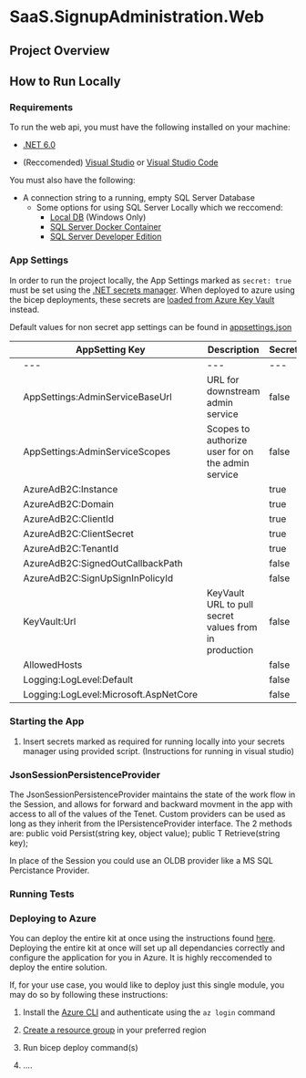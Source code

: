 # SaaS.SignupAdministration.Web

## Project Overview

## How to Run Locally

### Requirements

To run the web api, you must have the following installed on your machine:

- [.NET 6.0](https://dotnet.microsoft.com/en-us/download/dotnet/6.0)

- (Reccomended) [Visual Studio](https://visualstudio.microsoft.com/downloads/) or [Visual Studio Code](https://code.visualstudio.com/download)

You must also have the following:

- A connection string to a running, empty SQL Server Database
  - Some options for using SQL Server Locally which we reccomend:
    - [Local DB](https://docs.microsoft.com/en-us/sql/database-engine/configure-windows/sql-server-express-localdb?view=sql-server-ver15) (Windows Only)
    - [SQL Server Docker Container](https://hub.docker.com/_/microsoft-mssql-server)
    - [SQL Server Developer Edition](https://www.microsoft.com/en-us/sql-server/sql-server-downloads)

### App Settings

In order to run the project locally, the App Settings marked as `secret: true` must be set using the [.NET secrets manager](https://docs.microsoft.com/en-us/aspnet/core/security/app-secrets?view=aspnetcore-6.0&tabs=windows). When deployed to azure using the bicep deployments, these secrets are [loaded from Azure Key Vault](https://docs.microsoft.com/en-us/aspnet/core/security/key-vault-configuration?view=aspnetcore-6.0#secret-storage-in-the-development-environment) instead.

Default values for non secret app settings can be found in [appsettings.json](Saas.Admin.Service/appsettings.json)

|   | AppSetting Key                        | Description                                           | Secret | Default Value                 |   |
|---|---------------------------------------|-------------------------------------------------------|--------|-------------------------------|---|
|   | ---                                   | ---                                                   | ---    | ---                           |   |
|   | AppSettings:AdminServiceBaseUrl       | URL for downstream admin service                      | false  | https://localhost:7041/       |   |
|   | AppSettings:AdminServiceScopes        | Scopes to authorize user for on the admin service     | false  |                               |   |
|   | AzureAdB2C:Instance                   |                                                       | true   |                               |   |
|   | AzureAdB2C:Domain                     |                                                       | true   |                               |   |
|   | AzureAdB2C:ClientId                   |                                                       | true   |                               |   |
|   | AzureAdB2C:ClientSecret               |                                                       | true   |                               |   |
|   | AzureAdB2C:TenantId                   |                                                       | true   |                               |   |
|   | AzureAdB2C:SignedOutCallbackPath      |                                                       | false  | /signout/B2C_1A_SIGNUP_SIGNIN |   |
|   | AzureAdB2C:SignUpSignInPolicyId       |                                                       | false  | B2C_1A_SIGNUP_SIGNIN          |   |
|   | KeyVault:Url                          | KeyVault URL to pull secret values from in production | false  |                               |   |
|   | AllowedHosts                          |                                                       | false  | *                             |   |
|   | Logging:LogLevel:Default              |                                                       | false  | Information                   |   |
|   | Logging:LogLevel:Microsoft.AspNetCore |                                                       | false  | Warning                       |   |

### Starting the App

1. Insert secrets marked as required for running locally into your secrets manager using provided script.
(Instructions for running in visual studio)
 
### JsonSessionPersistenceProvider 
The JsonSessionPersistenceProvider maintains the state of the work flow in the Session, and allows for forward and backward movment in the app with 
access to all of the values of the Tenet. Custom providers can be used as long as they inherit from the IPersistenceProvider interface. 
The 2 methods are: 
        public void Persist(string key, object value);
        public T Retrieve<T>(string key);

In place of the Session you could use an OLDB provider like a MS SQL Percistance Provider. 

### Running Tests

### Deploying to Azure

<!-- TODO: Add link to instructions to deploy entire kit -->
You can deploy the entire kit at once using the instructions found [here](readme.md). Deploying the entire kit at once will set up all dependancies correctly and configure the application for you in Azure. It is highly reccomended to deploy the entire solution.

If, for your use case, you would like to deploy just this single module, you may do so by following these instructions:

1. Install the [Azure CLI](https://docs.microsoft.com/en-us/cli/azure/install-azure-cli) and authenticate using the `az login` command

2. [Create a resource group](https://docs.microsoft.com/en-us/azure/azure-resource-manager/management/manage-resource-groups-cli#create-resource-groups) in your preferred region

<!-- TODO: Put instructions in for running bicep deploy -->
3. Run bicep deploy command(s)

4. ....